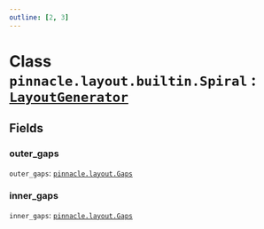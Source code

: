 ```yaml
---
outline: [2, 3]
---
```


# Class `pinnacle.layout.builtin.Spiral` : <code><a href="/lua-reference/classes/LayoutGenerator">LayoutGenerator</a></code>




## Fields

### outer_gaps

`outer_gaps`: <code><a href="/lua-reference/aliases/pinnacle.layout.Gaps">pinnacle.layout.Gaps</a></code>



### inner_gaps

`inner_gaps`: <code><a href="/lua-reference/aliases/pinnacle.layout.Gaps">pinnacle.layout.Gaps</a></code>




